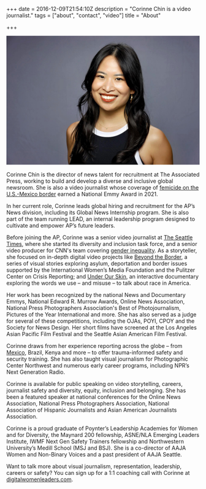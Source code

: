 +++
date = 2016-12-09T21:54:10Z
description = "Corinne Chin is a video journalist."
tags = ["about", "contact", "video"]
title = "About"

+++

![Corinne Chin Portrait](/img/cc.jpg)

Corinne Chin is the director of news talent for recruitment at The Associated Press, working to build and develop a diverse and inclusive global newsroom. She is also a video journalist whose coverage of <a href="http://st.news/disappearingdaughters" target="_blank">femicide on the U.S.-Mexico border</a> earned a National Emmy Award in 2021. 

In her current role, Corinne leads global hiring and recruitment for the AP’s News division, including its Global News Internship program. She is also part of the team running LEAD, an internal leadership program designed to cultivate and empower AP’s future leaders.

Before joining the AP, Corinne was a senior video journalist at <a href="http://st.news/under-our-skin" target="_blank">The Seattle Times</a>, where she started its diversity and inclusion task force, and a senior video producer for CNN's team covering <a href="https://www.cnn.com/2021/10/08/americas/hawaii-sign-language-extinction-as-equals-intl-cmd/index.html" target="_blank">gender inequality</a>. As a storyteller, she focused on in-depth digital video projects like <a href="https://projects.seattletimes.com/2019/beyond-the-border-asylum/" target="_blank">Beyond the Border</a>, a series of visual stories exploring asylum, deportation and border issues supported by the International Women’s Media Foundation and the Pulitzer Center on Crisis Reporting; and <a href="http://st.news/under-our-skin" target="_blank">Under Our Skin</a>, an interactive documentary exploring the words we use – and misuse – to talk about race in America.

Her work has been recognized by the national News and Documentary Emmys, National Edward R. Murrow Awards, Online News Association, National Press Photographers Association's Best of Photojournalism, Pictures of the Year International and more. She has also served as a judge for several of these competitions, including the OJAs, POYI, CPOY and the Society for News Design. Her short films have screened at the Los Angeles Asian Pacific Film Festival and the Seattle Asian American Film Festival. 

Corinne draws from her experience reporting across the globe – from <a href="http://st.news/disappearingdaughters" target="_blank">Mexico</a>, Brazil, Kenya and more – to offer trauma-informed safety and security training. She has also taught visual journalism for Photographic Center Northwest and numerous early career programs, including NPR’s Next Generation Radio. 

Corinne is available for public speaking on video storytelling, careers, journalist safety and diversity, equity, inclusion and belonging. She has been a featured speaker at national conferences for the Online News Association, National Press Photographers Association, National Association of Hispanic Journalists and Asian American Journalists Association. 

Corinne is a proud graduate of Poynter’s Leadership Academies for Women and for Diversity, the Maynard 200 fellowship, ASNE/NLA Emerging Leaders Institute, IWMF Next Gen Safety Trainers fellowship and Northwestern University’s Medill School (MSJ and BSJ). She is a co-director of AAJA Women and Non-Binary Voices and a past president of AAJA Seattle.

Want to talk more about visual journalism, representation, leadership, careers or safety? You can sign up for a 1:1 coaching call with Corinne at <a href="https://digitalwomenleaders.com" target="_blank">digitalwomenleaders.com</a>. 